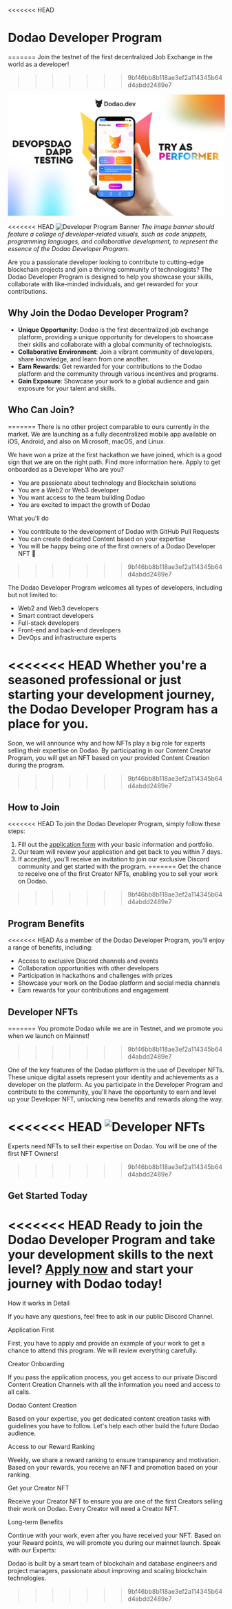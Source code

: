<<<<<<< HEAD
# Dodao Developer Program
=======
Join the testnet of the first decentralized Job Exchange in the world as a developer!
>>>>>>> 9bf46bb8b118ae3ef2a114345b64d4abdd2489e7

![Try as Performer](../img/try-as-performer-iphone.png)


<<<<<<< HEAD
![Developer Program Banner](./img/developer-program-banner.png)
*The image banner should feature a collage of developer-related visuals, such as code snippets, programming languages, and collaborative development, to represent the essence of the Dodao Developer Program.*

Are you a passionate developer looking to contribute to cutting-edge blockchain projects and join a thriving community of technologists? The Dodao Developer Program is designed to help you showcase your skills, collaborate with like-minded individuals, and get rewarded for your contributions.

## Why Join the Dodao Developer Program?

- **Unique Opportunity**: Dodao is the first decentralized job exchange platform, providing a unique opportunity for developers to showcase their skills and collaborate with a global community of technologists.
- **Collaborative Environment**: Join a vibrant community of developers, share knowledge, and learn from one another.
- **Earn Rewards**: Get rewarded for your contributions to the Dodao platform and the community through various incentives and programs.
- **Gain Exposure**: Showcase your work to a global audience and gain exposure for your talent and skills.

## Who Can Join?
=======
There is no other project comparable to ours currently in the market. We are launching as a fully decentralized mobile app available on iOS, Android, and also on Microsoft, macOS, and Linux.

We have won a prize at the first hackathon we have joined, which is a good sign that we are on the right path. Find more information here.
Apply to get onboarded as a Developer
Who are you?

- You are passionate about technology and Blockchain solutions
- You are a Web2 or Web3 developer
- You want access to the team building Dodao
- You are excited to impact the growth of Dodao

What you'll do

- You contribute to the development of Dodao with GitHub Pull Requests
- You can create dedicated Content based on your expertise
- You will be happy being one of the first owners of a Dodao Developer NFT 🙂
>>>>>>> 9bf46bb8b118ae3ef2a114345b64d4abdd2489e7

The Dodao Developer Program welcomes all types of developers, including but not limited to:
- Web2 and Web3 developers
- Smart contract developers
- Full-stack developers
- Front-end and back-end developers
- DevOps and infrastructure experts

<<<<<<< HEAD
Whether you're a seasoned professional or just starting your development journey, the Dodao Developer Program has a place for you.
=======
Soon, we will announce why and how NFTs play a big role for experts selling their expertise on Dodao. By participating in our Content Creator Program, you will get an NFT based on your provided Content Creation during the program.
>>>>>>> 9bf46bb8b118ae3ef2a114345b64d4abdd2489e7

## How to Join

<<<<<<< HEAD
To join the Dodao Developer Program, simply follow these steps:
1. Fill out the [application form](https://forms.gle/X1BoC8rVJaDinncQ6) with your basic information and portfolio.
2. Our team will review your application and get back to you within 7 days.
3. If accepted, you'll receive an invitation to join our exclusive Discord community and get started with the program.
=======
Get the chance to receive one of the first Creator NFTs, enabling you to sell your work on Dodao.
>>>>>>> 9bf46bb8b118ae3ef2a114345b64d4abdd2489e7

## Program Benefits

<<<<<<< HEAD
As a member of the Dodao Developer Program, you'll enjoy a range of benefits, including:
- Access to exclusive Discord channels and events
- Collaboration opportunities with other developers
- Participation in hackathons and challenges with prizes
- Showcase your work on the Dodao platform and social media channels
- Earn rewards for your contributions and engagement

## Developer NFTs
=======
You promote Dodao while we are in Testnet, and we promote you when we launch on Mainnet!
>>>>>>> 9bf46bb8b118ae3ef2a114345b64d4abdd2489e7

One of the key features of the Dodao platform is the use of Developer NFTs. These unique digital assets represent your identity and achievements as a developer on the platform. As you participate in the Developer Program and contribute to the community, you'll have the opportunity to earn and level up your Developer NFT, unlocking new benefits and rewards along the way.

<<<<<<< HEAD
![Developer NFTs](./img/developer-nfts.png)
=======
Experts need NFTs to sell their expertise on Dodao. You will be one of the first NFT Owners!
>>>>>>> 9bf46bb8b118ae3ef2a114345b64d4abdd2489e7

## Get Started Today

<<<<<<< HEAD
Ready to join the Dodao Developer Program and take your development skills to the next level? [Apply now](https://forms.gle/X1BoC8rVJaDinncQ6) and start your journey with Dodao today!
=======
How it works in Detail

If you have any questions, feel free to ask in our public Discord Channel.

Application First

First, you have to apply and provide an example of your work to get a chance to attend this program. We will review everything carefully.

Creator Onboarding

If you pass the application process, you get access to our private Discord Content Creation Channels with all the information you need and access to all calls.

Dodao Content Creation

Based on your expertise, you get dedicated content creation tasks with guidelines you have to follow. Let's help each other build the future Dodao audience.

Access to our Reward Ranking

Weekly, we share a reward ranking to ensure transparency and motivation. Based on your rewards, you receive an NFT and promotion based on your ranking.

Get your Creator NFT

Receive your Creator NFT to ensure you are one of the first Creators selling their work on Dodao. Every Creator will need a Creator NFT.

Long-term Benefits

Continue with your work, even after you have received your NFT. Based on your Reward points, we will promote you during our mainnet launch.
Speak with our Experts:

Dodao is built by a smart team of blockchain and database engineers and project managers, passionate about improving and scaling blockchain technologies.
>>>>>>> 9bf46bb8b118ae3ef2a114345b64d4abdd2489e7
